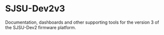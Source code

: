 # SJSU-Dev2v3
Documentation, dashboards and other supporting tools for the version 3 of the SJSU-Dev2 firmware platform. 
